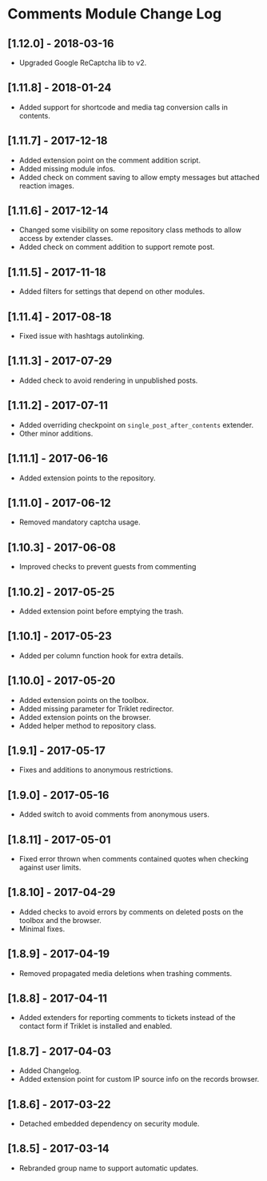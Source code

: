 
# Comments Module Change Log

## [1.12.0] - 2018-03-16

- Upgraded Google ReCaptcha lib to v2.

## [1.11.8] - 2018-01-24

- Added support for shortcode and media tag conversion calls in contents.

## [1.11.7] - 2017-12-18

- Added extension point on the comment addition script.
- Added missing module infos.
- Added check on comment saving to allow empty messages but attached reaction images.

## [1.11.6] - 2017-12-14

- Changed some visibility on some repository class methods to allow access by extender classes.
- Added check on comment addition to support remote post.

## [1.11.5] - 2017-11-18

- Added filters for settings that depend on other modules.

## [1.11.4] - 2017-08-18

- Fixed issue with hashtags autolinking.

## [1.11.3] - 2017-07-29

- Added check to avoid rendering in unpublished posts.

## [1.11.2] - 2017-07-11

- Added overriding checkpoint on `single_post_after_contents` extender.
- Other minor additions.

## [1.11.1] - 2017-06-16

- Added extension points to the repository.

## [1.11.0] - 2017-06-12

- Removed mandatory captcha usage.

## [1.10.3] - 2017-06-08

- Improved checks to prevent guests from commenting

## [1.10.2] - 2017-05-25

- Added extension point before emptying the trash.

## [1.10.1] - 2017-05-23

- Added per column function hook for extra details. 

## [1.10.0] - 2017-05-20

- Added extension points on the toolbox.
- Added missing parameter for Triklet redirector.
- Added extension points on the browser.
- Added helper method to repository class.

## [1.9.1] - 2017-05-17

- Fixes and additions to anonymous restrictions.

## [1.9.0] - 2017-05-16

- Added switch to avoid comments from anonymous users.

## [1.8.11] - 2017-05-01

- Fixed error thrown when comments contained quotes when checking against user limits.

## [1.8.10] - 2017-04-29

- Added checks to avoid errors by comments on deleted posts on the toolbox and the browser.
- Minimal fixes.

## [1.8.9] - 2017-04-19

- Removed propagated media deletions when trashing comments.

## [1.8.8] - 2017-04-11

- Added extenders for reporting comments to tickets instead of the contact form
  if Triklet is installed and enabled.

## [1.8.7] - 2017-04-03

- Added Changelog.
- Added extension point for custom IP source info on the records browser.

## [1.8.6] - 2017-03-22

- Detached embedded dependency on security module.

## [1.8.5] - 2017-03-14

- Rebranded group name to support automatic updates.
